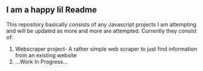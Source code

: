 ## I am a happy lil Readme ##

This repository basically consists of any Javascript projects I am attempting and will be updated 
as more and more are attempted. Currently they consist of:
1. Webscraper project- A rather simple web scraper to just find information from an existing website
2. ...Work In Progress... 
